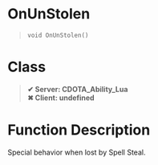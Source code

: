 # OnUnStolen
> `void OnUnStolen()`
# Class
> __✔ Server: CDOTA_Ability_Lua__  
> __✖ Client: undefined__  
# Function Description
Special behavior when lost by Spell Steal.
